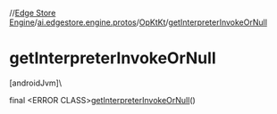 //[Edge Store Engine](../../../index.md)/[ai.edgestore.engine.protos](../index.md)/[OpKtKt](index.md)/[getInterpreterInvokeOrNull](get-interpreter-invoke-or-null.md)

# getInterpreterInvokeOrNull

[androidJvm]\

final &lt;ERROR CLASS&gt;[getInterpreterInvokeOrNull](get-interpreter-invoke-or-null.md)()
